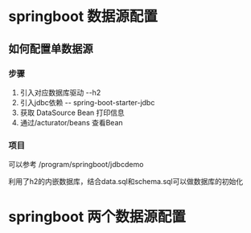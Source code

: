 # springboot 数据源配置

## 如何配置单数据源

### 步骤
1. 引入对应数据库驱动 --h2
2. 引入jdbc依赖 -- spring-boot-starter-jdbc
3. 获取 DataSource Bean 打印信息
4. 通过/acturator/beans 查看Bean

### 项目
可以参考 /program/springboot/jdbcdemo

利用了h2的内嵌数据库，结合data.sql和schema.sql可以做数据库的初始化

# springboot 两个数据源配置
